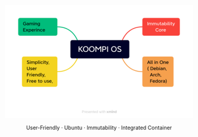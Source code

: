 <div align="center">
  <img src="https://github.com/KOOMPI-OS/.github/blob/main/profile/assets/KOOMPI_OS.png?raw=true">

  <p align="center">User-Friendly · Ubuntu · Immutability · Integrated Container</p>
</div>